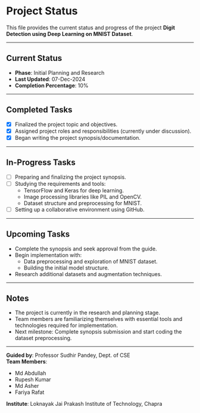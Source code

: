 # Project Status

This file provides the current status and progress of the project **Digit Detection using Deep Learning on MNIST Dataset**.

---

## Current Status
- **Phase**: Initial Planning and Research
- **Last Updated**: 07-Dec-2024
- **Completion Percentage**: 10%

---

## Completed Tasks
- [x] Finalized the project topic and objectives.
- [x] Assigned project roles and responsibilities (currently under discussion).
- [x] Began writing the project synopsis/documentation.

---

## In-Progress Tasks
- [ ] Preparing and finalizing the project synopsis.
- [ ] Studying the requirements and tools:
  - TensorFlow and Keras for deep learning.
  - Image processing libraries like PIL and OpenCV.
  - Dataset structure and preprocessing for MNIST.
- [ ] Setting up a collaborative environment using GitHub.

---

## Upcoming Tasks
- Complete the synopsis and seek approval from the guide.
- Begin implementation with:
  - Data preprocessing and exploration of MNIST dataset.
  - Building the initial model structure.
- Research additional datasets and augmentation techniques.

---

## Notes
- The project is currently in the research and planning stage.
- Team members are familiarizing themselves with essential tools and technologies required for implementation.
- Next milestone: Complete synopsis submission and start coding the dataset preprocessing.

---

**Guided by**: Professor Sudhir Pandey, Dept. of CSE  
**Team Members**:  
- Md Abdullah  
- Rupesh Kumar  
- Md Asher  
- Fariya Rafat  

**Institute**: Loknayak Jai Prakash Institute of Technology, Chapra  

